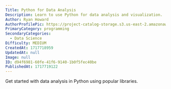 ```yaml
---
Title: Python for Data Analysis
Description: Learn to use Python for data analysis and visualization.
Author: Ryan Howard
AuthorProfilePic: https://project-catalog-storage.s3.us-east-2.amazonaws.com/images/pfp.png
PrimaryCategory: programming
SecondaryCategories:
  - Data Science
Difficulty: MEDIUM
CreatedAt: 1717718959
UpdatedAt: null
Image: null
ID: d94f6981-60fe-41f6-9140-1b0f5fec40be
PublishedAt: 1717719122
---
```


Get started with data analysis in Python using popular libraries.
